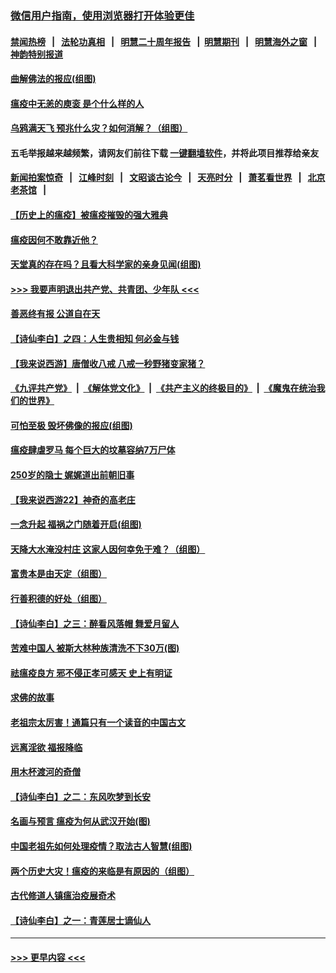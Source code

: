 ### [微信用户指南，使用浏览器打开体验更佳](https://github.com/gfw-breaker/banned-news1/blob/master/indexes/wechat-guide.md?t=0)
#### [禁闻热榜](热点新闻.md?t=0)  &nbsp;&nbsp;|&nbsp;&nbsp; [法轮功真相](https://github.com/gfw-breaker/truth/blob/master/README.md?t=0) &nbsp;&nbsp;|&nbsp;&nbsp; [明慧二十周年报告](https://github.com/gfw-breaker/mh-reports/blob/master/README.md?t=0) &nbsp;&nbsp;|&nbsp;&nbsp;[明慧期刊](https://github.com/gfw-breaker/mh-qikan) &nbsp;&nbsp;|&nbsp;&nbsp; [明慧海外之窗](https://github.com/gfw-breaker/mh-news/blob/master/README.md?t=0) &nbsp;&nbsp;|&nbsp;&nbsp; [神韵特别报道](https://github.com/gfw-breaker/mh-news/blob/master/shenyun.md?t=0)
#### [曲解佛法的报应(组图)](../pages/prog647/a102771681.md?t=02072044) 
#### [瘟疫中无恙的庾衮 是个什么样的人](../pages/prog647/a102771656.md?t=02072044) 
#### [乌鸦满天飞 预兆什么灾？如何消解？（组图）](../pages/prog647/a102771589.md?t=02072044) 
#### 五毛举报越来越频繁，请网友们前往下载 [一键翻墙软件](https://github.com/gfw-breaker/ssr-accounts)，并将此项目推荐给亲友
#### [新闻拍案惊奇](https://github.com/gfw-breaker/banned-news1/blob/master/pages/link4.md) &nbsp;&nbsp;|&nbsp;&nbsp; [江峰时刻](https://github.com/gfw-breaker/banned-news1/blob/master/pages/link4.md) &nbsp;&nbsp;|&nbsp;&nbsp; [文昭谈古论今](https://github.com/gfw-breaker/banned-news1/blob/master/pages/link4.md) &nbsp;&nbsp;|&nbsp;&nbsp; [天亮时分](https://github.com/gfw-breaker/banned-news1/blob/master/pages/link4.md) &nbsp;&nbsp;|&nbsp;&nbsp; [萧茗看世界](https://github.com/gfw-breaker/banned-news1/blob/master/pages/link4.md) &nbsp;&nbsp;|&nbsp;&nbsp; [北京老茶馆](https://github.com/gfw-breaker/banned-news1/blob/master/pages/link4.md) &nbsp;&nbsp;|&nbsp;&nbsp; 
#### [【历史上的瘟疫】被瘟疫摧毁的强大雅典](../pages/prog647/a102771416.md?t=02072044) 
#### [瘟疫因何不敢靠近他？](../pages/prog647/a102771304.md?t=02072044) 
#### [天堂真的存在吗？且看大科学家的亲身见闻(组图)](../pages/prog647/a102770666.md?t=02072044) 
#### [>>> 我要声明退出共产党、共青团、少年队 <<<](https://github.com/begood0513/goodnews/blob/master/quit/letter.md) 
#### [善恶终有报 公道自在天](../pages/prog647/a102770617.md?t=02072044) 
#### [【诗仙李白】之四：人生贵相知 何必金与钱](../pages/prog647/a102770505.md?t=02072044) 
#### [【我来说西游】唐僧收八戒 八戒一秒野猪变家猪？](../pages/prog647/a102770528.md?t=02072044) 
#### [《九评共产党》](https://github.com/begood0513/9ping.md/blob/master/README.md) &nbsp;|&nbsp; [《解体党文化》](../../../../jtdwh.md/blob/master/README.md)  &nbsp;|&nbsp; [《共产主义的终极目的》](../../../../gczydzjmd.md/blob/master/README.md) &nbsp;|&nbsp; [《魔鬼在统治我们的世界》](../../../../mgztzwmdsj.md/blob/master/README.md) 
#### [可怕至极 毁坏佛像的报应(组图)](../pages/prog647/a102769779.md?t=02072044) 
#### [瘟疫肆虐罗马 每个巨大的坟墓容纳7万尸体](../pages/prog647/a102769736.md?t=02072044) 
#### [250岁的隐士 娓娓道出前朝旧事](../pages/prog647/a102769724.md?t=02072044) 
#### [【我来说西游22】神奇的高老庄](../pages/prog647/a102769588.md?t=02072044) 
#### [一念升起 福祸之门随着开启(组图)](../pages/prog647/a102768825.md?t=02072044) 
#### [天降大水淹没村庄 这家人因何幸免于难？（组图）](../pages/prog647/a102768813.md?t=02072044) 
#### [富贵本是由天定（组图）](../pages/prog647/a102767839.md?t=02072044) 
#### [行善积德的好处（组图）](../pages/prog647/a102767818.md?t=02072044) 
#### [【诗仙李白】之三：醉看风落帽 舞爱月留人](../pages/prog647/a102767267.md?t=02072044) 
#### [苦难中国人 被斯大林种族清洗不下30万(图)](../pages/prog647/a102767355.md?t=02072044) 
#### [祛瘟疫良方 邪不侵正孝可感天 史上有明证](../pages/prog647/a102766434.md?t=02072044) 
#### [求佛的故事](../pages/prog647/a102766422.md?t=02072044) 
#### [老祖宗太厉害！通篇只有一个读音的中国古文](../pages/prog647/a102766206.md?t=02072044) 
#### [远离淫欲 福报降临](../pages/prog647/a102765378.md?t=02072044) 
#### [用木杯渡河的奇僧](../pages/prog647/a102765363.md?t=02072044) 
#### [【诗仙李白】之二：东风吹梦到长安](../pages/prog647/a102765209.md?t=02072044) 
#### [名画与预言 瘟疫为何从武汉开始(图)](../pages/prog647/a102764474.md?t=02072044) 
#### [中国老祖先如何处理疫情？取法古人智慧(组图)](../pages/prog647/a102764472.md?t=02072044) 
#### [两个历史大灾！瘟疫的来临是有原因的（组图）](../pages/prog647/a102764462.md?t=02072044) 
#### [古代修道人镇瘟治疫展奇术](../pages/prog647/a102764286.md?t=02072044) 
#### [【诗仙李白】之一：青莲居士谪仙人](../pages/prog647/a102764251.md?t=02072044) 

----
#### [ >>> 更早内容 <<< ](../indexes/prog647-earlier.md)
